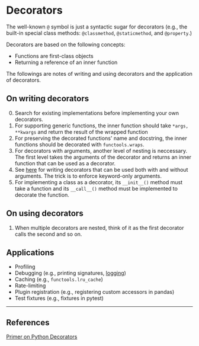 # Decorators

The well-known `@` symbol is just a syntactic sugar for decorators (e.g., the built-in special class methods: `@classmethod`, `@staticmethod`, and `@property`.) 

Decorators are based on the following concepts:
- Functions are first-class objects
- Returning a reference of an inner function

The followings are notes of writing and using decorators and the application of decorators.

## On writing decorators
0. Search for existing implementations before implementing your own decorators.
1. For supporting generic functions, the inner function should take `*args, **kwargs` and return the result of the wrapped function
2. For preserving the decorated functions' name and docstring, the inner functions should be decorated with `functools.wraps`.
3. For decorators with arguments, another level of nesting is neccessary. The first level takes the arguments of the decorator and returns an inner function that can be used as a decorator.
4. See [here][flexible_decorators] for writing decorators that can be used both with and without arguments. The trick is to enforce keyword-only arguments.
5. For implementing a class as a decorator, its `__init__()` method must take a function and its `__call__()` method must be implemented to decorate the function.

## On using decorators
1. When multiple decorators are nested, think of it as the first decorator calls the second and so on.

## Applications
- Profiling
- Debugging (e.g., printing signatures, [logging](logging.md))
- Caching (e.g., `functools.lru_cache`)
- Rate-limiting
- Plugin registration (e.g., registering custom accessors in pandas)
- Test fixtures (e.g., fixtures in pytest)

---
## References
[Primer on Python Decorators](https://realpython.com/primer-on-python-decorators/)

[flexible_decorators]: https://realpython.com/primer-on-python-decorators/#both-please-but-never-mind-the-bread 
